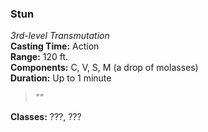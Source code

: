 ### Stun  
*3rd-level Transmutation*  
**Casting Time:** Action  
**Range:** 120 ft.  
**Components:** C, V, S, M (a drop of molasses)  
**Duration:** Up to 1 minute  

> *""*

**Classes:** ???, ???